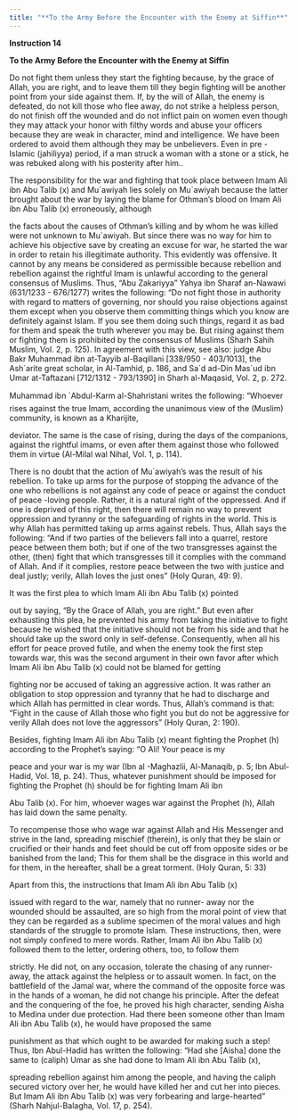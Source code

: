 ```yaml
---
title: "**To the Army Before the Encounter with the Enemy at Siffin**" 
---
```

**Instruction 14**

**To the Army Before the Encounter with the Enemy at Siffin**

Do not fight them unless they start the fighting because, by the grace of Allah, you are right, and to leave them till they begin fighting will be another point from your side against them\. If, by the will of Allah, the enemy is defeated, do not kill those who flee away, do not strike a helpless person, do not finish off the wounded and do not inflict pain on women even though they may attack your honor with filthy words and abuse your officers because they are weak in character, mind and intelligence\. We have been ordered to avoid them although they may be unbelievers\. Even in pre \-Islamic \(jahiliyya\) period, if a man struck a woman with a stone or a stick, he was rebuked along with his posterity after him\.\.

The responsibility for the war and fighting that took place between Imam Ali ibn Abu Talib \(x\) and Mu\`awiyah lies solely on Mu\`awiyah because the latter brought about the war by laying the blame for Othman’s blood on Imam Ali ibn Abu Talib \(x\) erroneously, although

the facts about the causes of Othman’s killing and by whom he was killed were not unknown to Mu\`awiyah\. But since there was no way for him to achieve his objective save by creating an excuse for war, he started the war in order to retain his illegitimate authority\. This evidently was offensive\. It cannot by any means be considered as permissible because rebellion and rebellion against the rightful Imam is unlawful according to the general consensus of Muslims\. Thus, “Abu Zakariyya” Yahya ibn Sharaf an\-Nawawi \(631/1233 \- 676/1277\) writes the following: “Do not fight those in authority with regard to matters of governing, nor should you raise objections against them except when you observe them committing things which you know are definitely against Islam\. If you see them doing such things, regard it as bad for them and speak the truth wherever you may be\. But rising against them or fighting them is prohibited by the consensus of Muslims \(Sharh Sahih Muslim, Vol\. 2, p\. 125\)\. In agreement with this view, see also: judge Abu Bakr Muhammad ibn at\-Tayyib al\-Baqillani \[338/950 \- 403/1013\], the Ash\`arite great scholar, in Al\-Tamhid, p\. 186, and Sa\`d ad\-Din Mas\`ud ibn Umar at\-Taftazani \[712/1312 \- 793/1390\] in Sharh al\-Maqasid, Vol\. 2, p\. 272\.

Muhammad ibn \`Abdul\-Karm al\-Shahristani writes the following: “Whoever rises against the true Imam, according the unanimous view of the \(Muslim\) community, is known as a Kharijite,

<a id="page750"></a>deviator\. The same is the case of rising, during the days of the companions, against the rightful imams, or even after them against those who followed them in virtue \(Al\-Milal wal Nihal, Vol\. 1, p\. 114\)\.

There is no doubt that the action of Mu\`awiyah’s was the result of his rebellion\. To take up arms for the purpose of stopping the advance of the one who rebellions is not against any code of peace or against the conduct of peace \-loving people\. Rather, it is a natural right of the oppressed\. And if one is deprived of this right, then there will remain no way to prevent oppression and tyranny or the safeguarding of rights in the world\. This is why Allah has permitted taking up arms against rebels\. Thus, Allah says the following: “And if two parties of the believers fall into a quarrel, restore peace between them both; but if one of the two transgresses against the other, \(then\) fight that which transgresses till it complies with the command of Allah\. And if it complies, restore peace between the two with justice and deal justly; verily, Allah loves the just ones” \(Holy Quran, 49: 9\)\.

It was the first plea to which Imam Ali ibn Abu Talib \(x\) pointed

out by saying, “By the Grace of Allah, you are right\.” But even after exhausting this plea, he prevented his army from taking the initiative to fight because he wished that the initiative should not be from his side and that he should take up the sword only in self\-defense\. Consequently, when all his effort for peace proved futile, and when the enemy took the first step towards war, this was the second argument in their own favor after which Imam Ali ibn Abu Talib \(x\) could not be blamed for getting

fighting nor be accused of taking an aggressive action\. It was rather an obligation to stop oppression and tyranny that he had to discharge and which Allah has permitted in clear words\. Thus, Allah’s command is that: “Fight in the cause of Allah those who fight you but do not be aggressive for verily Allah does not love the aggressors” \(Holy Quran, 2: 190\)\.

Besides, fighting Imam Ali ibn Abu Talib \(x\) meant fighting the Prophet \(h\) according to the Prophet’s saying: “O Ali\! Your peace is my

peace and your war is my war \(Ibn al \-Maghazlii, Al\-Manaqib, p\. 5; Ibn Abul\-Hadid, Vol\. 18, p\. 24\)\. Thus, whatever punishment should be imposed for fighting the Prophet \(h\) should be for fighting Imam Ali ibn

Abu Talib \(x\)\. For him, whoever wages war against the Prophet \(h\), Allah has laid down the same penalty\.

<a id="page751"></a>To recompense those who wage war against Allah and His Messenger and strive in the land, spreading mischief \(therein\), is only that they be slain or crucified or their hands and feet should be cut off from opposite sides or be banished from the land; This for them shall be the disgrace in this world and for them, in the hereafter, shall be a great torment\. \(Holy Quran, 5: 33\)

Apart from this, the instructions that Imam Ali ibn Abu Talib \(x\)

issued with regard to the war, namely that no runner\- away nor the wounded should be assaulted, are so high from the moral point of view that they can be regarded as a sublime specimen of the moral values and high standards of the struggle to promote Islam\. These instructions, then, were not simply confined to mere words\. Rather, Imam Ali ibn Abu Talib \(x\) followed them to the letter, ordering others, too, to follow them

strictly\. He did not, on any occasion, tolerate the chasing of any runner\-away, the attack against the helpless or to assault women\. In fact, on the battlefield of the Jamal war, where the command of the opposite force was in the hands of a woman, he did not change his principle\. After the defeat and the conquering of the foe, he proved his high character, sending Aisha to Medina under due protection\. Had there been someone other than Imam Ali ibn Abu Talib \(x\), he would have proposed the same

punishment as that which ought to be awarded for making such a step\! Thus, Ibn Abul\-Hadid has written the following: “Had she \[Aisha\] done the same to \(caliph\) Umar as she had done to Imam Ali ibn Abu Talib \(x\),

spreading rebellion against him among the people, and having the caliph secured victory over her, he would have killed her and cut her into pieces\. But Imam Ali ibn Abu Talib \(x\) was very forbearing and large\-hearted” \(Sharh Nahjul\-Balagha, Vol\. 17, p\. 254\)\.

